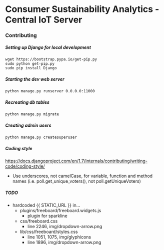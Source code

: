 Consumer Sustainability Analytics - Central IoT Server
===========

### Contributing

##### Setting up Django for local development
```
wget https://bootstrap.pypa.io/get-pip.py
sudo python get-pip.py
sudo pip install Django
```

##### Starting the dev web server
```
python manage.py runserver 0.0.0.0:11000
```

##### Recreating db tables
```
python manage.py migrate
```

##### Creating admin users
```
python manage.py createsuperuser
```

##### Coding style
https://docs.djangoproject.com/en/1.7/internals/contributing/writing-code/coding-style/
- Use underscores, not camelCase, for variable, function and method names (i.e. poll.get_unique_voters(), not poll.getUniqueVoters)

##### TODO
- hardcoded {{ STATIC_URL }} in...
  - plugins/freeboard/freeboard.widgets.js
    - plugin for sparkline 
  - css/freeboard.css
    - line 2246, img/dropdown-arrow.png
  - lib/css/freeboard/styles.css
    - line 1051, 1075, img/glyphicons
    - line 1896, img/dropdown-arrow.png
